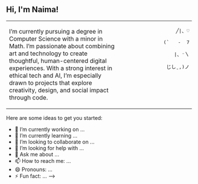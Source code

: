 ## Hi, I'm Naima!

<table>
  <tr>
    <td style="width: 60%; vertical-align: top;">
      <p>
        I’m currently pursuing a degree in Computer Science with a minor in Math. I’m passionate about combining art and technology to create thoughtful, human-centered digital experiences. With a strong interest in ethical tech and AI, I’m especially drawn to projects that explore creativity, design, and social impact through code.
      </p>
    </td>
    <td style="width: 40%; text-align: right; vertical-align: top; font-family: monospace; white-space: pre;">
      ╱|、♡<br>
      (`   -  7<br>
       |、⁻〵<br>
      じしˍ,)ノ
    </td>
  </tr>
</table>


Here are some ideas to get you started:

- 🔭 I’m currently working on ...
- 🌱 I’m currently learning ...
- 👯 I’m looking to collaborate on ...
- 🤔 I’m looking for help with ...
- 💬 Ask me about ...
- 📫 How to reach me: ...
- 😄 Pronouns: ...
- ⚡ Fun fact: ...
-->
